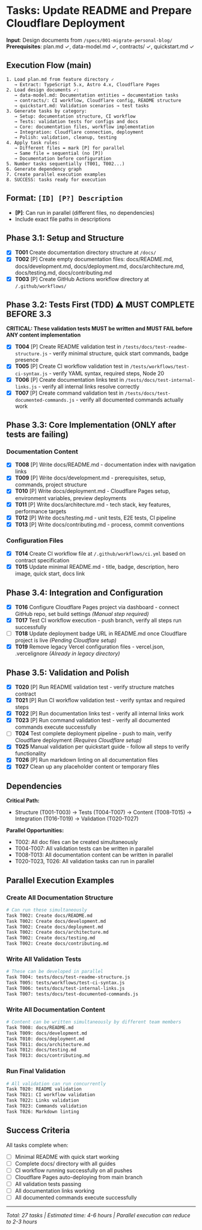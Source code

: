 # Tasks: Update README and Prepare Cloudflare Deployment

**Input**: Design documents from `/specs/001-migrate-personal-blog/`
**Prerequisites**: plan.md ✓, data-model.md ✓, contracts/ ✓, quickstart.md ✓

## Execution Flow (main)
```
1. Load plan.md from feature directory ✓
   → Extract: TypeScript 5.x, Astro 4.x, Cloudflare Pages
2. Load design documents ✓:
   → data-model.md: Documentation entities → documentation tasks
   → contracts/: CI workflow, Cloudflare config, README structure
   → quickstart.md: Validation scenarios → test tasks
3. Generate tasks by category:
   → Setup: documentation structure, CI workflow
   → Tests: validation tests for configs and docs
   → Core: documentation files, workflow implementation
   → Integration: Cloudflare connection, deployment
   → Polish: validation, cleanup, testing
4. Apply task rules:
   → Different files = mark [P] for parallel
   → Same file = sequential (no [P])
   → Documentation before configuration
5. Number tasks sequentially (T001, T002...)
6. Generate dependency graph
7. Create parallel execution examples
8. SUCCESS: tasks ready for execution
```

## Format: `[ID] [P?] Description`
- **[P]**: Can run in parallel (different files, no dependencies)
- Include exact file paths in descriptions

## Phase 3.1: Setup and Structure

- [x] **T001** Create documentation directory structure at `/docs/`
- [x] **T002** [P] Create empty documentation files: docs/README.md, docs/development.md, docs/deployment.md, docs/architecture.md, docs/testing.md, docs/contributing.md
- [x] **T003** [P] Create GitHub Actions workflow directory at `/.github/workflows/`

## Phase 3.2: Tests First (TDD) ⚠️ MUST COMPLETE BEFORE 3.3
**CRITICAL: These validation tests MUST be written and MUST FAIL before ANY content implementation**

- [x] **T004** [P] Create README validation test in `/tests/docs/test-readme-structure.js` - verify minimal structure, quick start commands, badge presence
- [x] **T005** [P] Create CI workflow validation test in `/tests/workflows/test-ci-syntax.js` - verify YAML syntax, required steps, Node 20
- [x] **T006** [P] Create documentation links test in `/tests/docs/test-internal-links.js` - verify all internal links resolve correctly
- [x] **T007** [P] Create command validation test in `/tests/docs/test-documented-commands.js` - verify all documented commands actually work

## Phase 3.3: Core Implementation (ONLY after tests are failing)

### Documentation Content
- [x] **T008** [P] Write docs/README.md - documentation index with navigation links
- [x] **T009** [P] Write docs/development.md - prerequisites, setup, commands, project structure
- [x] **T010** [P] Write docs/deployment.md - Cloudflare Pages setup, environment variables, preview deployments
- [x] **T011** [P] Write docs/architecture.md - tech stack, key features, performance targets
- [x] **T012** [P] Write docs/testing.md - unit tests, E2E tests, CI pipeline
- [x] **T013** [P] Write docs/contributing.md - process, commit conventions

### Configuration Files
- [x] **T014** Create CI workflow file at `/.github/workflows/ci.yml` based on contract specification
- [x] **T015** Update minimal README.md - title, badge, description, hero image, quick start, docs link

## Phase 3.4: Integration and Configuration

- [x] **T016** Configure Cloudflare Pages project via dashboard - connect GitHub repo, set build settings *(Manual step required)*
- [x] **T017** Test CI workflow execution - push branch, verify all steps run successfully
- [ ] **T018** Update deployment badge URL in README.md once Cloudflare project is live *(Pending Cloudflare setup)*
- [x] **T019** Remove legacy Vercel configuration files - vercel.json, .vercelignore *(Already in legacy directory)*

## Phase 3.5: Validation and Polish

- [x] **T020** [P] Run README validation test - verify structure matches contract
- [x] **T021** [P] Run CI workflow validation test - verify syntax and required steps
- [x] **T022** [P] Run documentation links test - verify all internal links work
- [x] **T023** [P] Run command validation test - verify all documented commands execute successfully
- [ ] **T024** Test complete deployment pipeline - push to main, verify Cloudflare deployment *(Requires Cloudflare setup)*
- [x] **T025** Manual validation per quickstart guide - follow all steps to verify functionality
- [x] **T026** [P] Run markdown linting on all documentation files
- [x] **T027** Clean up any placeholder content or temporary files

## Dependencies

**Critical Path:**
- Structure (T001-T003) → Tests (T004-T007) → Content (T008-T015) → Integration (T016-T019) → Validation (T020-T027)

**Parallel Opportunities:**
- T002: All doc files can be created simultaneously
- T004-T007: All validation tests can be written in parallel
- T008-T013: All documentation content can be written in parallel
- T020-T023, T026: All validation tasks can run in parallel

## Parallel Execution Examples

### Create All Documentation Structure
```bash
# Can run these simultaneously
Task T002: Create docs/README.md
Task T002: Create docs/development.md
Task T002: Create docs/deployment.md
Task T002: Create docs/architecture.md
Task T002: Create docs/testing.md
Task T002: Create docs/contributing.md
```

### Write All Validation Tests
```bash
# These can be developed in parallel
Task T004: tests/docs/test-readme-structure.js
Task T005: tests/workflows/test-ci-syntax.js
Task T006: tests/docs/test-internal-links.js
Task T007: tests/docs/test-documented-commands.js
```

### Write All Documentation Content
```bash
# Content can be written simultaneously by different team members
Task T008: docs/README.md
Task T009: docs/development.md
Task T010: docs/deployment.md
Task T011: docs/architecture.md
Task T012: docs/testing.md
Task T013: docs/contributing.md
```

### Run Final Validation
```bash
# All validation can run concurrently
Task T020: README validation
Task T021: CI workflow validation
Task T022: Links validation
Task T023: Commands validation
Task T026: Markdown linting
```

## Success Criteria

All tasks complete when:
- [ ] Minimal README with quick start working
- [ ] Complete docs/ directory with all guides
- [ ] CI workflow running successfully on all pushes
- [ ] Cloudflare Pages auto-deploying from main branch
- [ ] All validation tests passing
- [ ] All documentation links working
- [ ] All documented commands execute successfully

---
*Total: 27 tasks | Estimated time: 4-6 hours | Parallel execution can reduce to 2-3 hours*